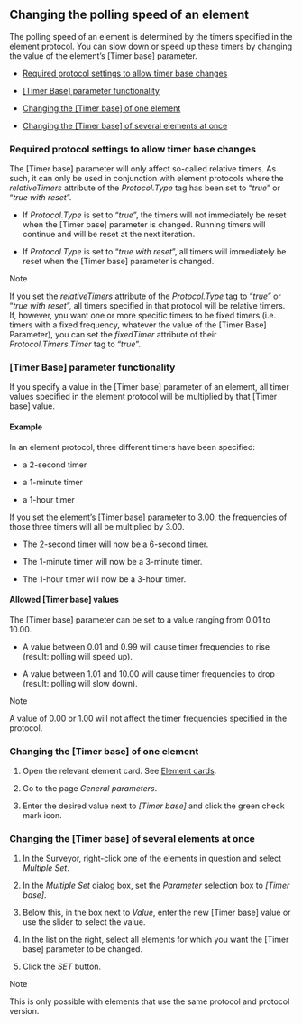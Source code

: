 ## Changing the polling speed of an element

The polling speed of an element is determined by the timers specified in the element protocol. You can slow down or speed up these timers by changing the value of the element’s \[Timer base\] parameter.

- [Required protocol settings to allow timer base changes](#required-protocol-settings-to-allow-timer-base-changes)

- [\[Timer Base\] parameter functionality](#timer-base-parameter-functionality)

- [Changing the \[Timer base\] of one element](#changing-the-timer-base-of-one-element)

- [Changing the \[Timer base\] of several elements at once](#changing-the-timer-base-of-several-elements-at-once)

### Required protocol settings to allow timer base changes

The \[Timer base\] parameter will only affect so-called relative timers. As such, it can only be used in conjunction with element protocols where the *relativeTimers* attribute of the *Protocol.Type* tag has been set to “*true*” or “*true with reset*”.

- If *Protocol.Type* is set to “*true*”, the timers will not immediately be reset when the \[Timer base\] parameter is changed. Running timers will continue and will be reset at the next iteration.

- If *Protocol.Type* is set to “*true with reset*”, all timers will immediately be reset when the \[Timer base\] parameter is changed.

> [!NOTE]
> If you set the *relativeTimers* attribute of the *Protocol.Type* tag to “*true*” or “*true with reset*”, all timers specified in that protocol will be relative timers. If, however, you want one or more specific timers to be fixed timers (i.e. timers with a fixed frequency, whatever the value of the \[Timer Base\] Parameter), you can set the *fixedTimer* attribute of their *Protocol.Timers.Timer* tag to “*true*”.

### \[Timer Base\] parameter functionality

If you specify a value in the \[Timer base\] parameter of an element, all timer values specified in the element protocol will be multiplied by that \[Timer base\] value.

#### Example

In an element protocol, three different timers have been specified:

- a 2-second timer

- a 1-minute timer

- a 1-hour timer

If you set the element’s \[Timer base\] parameter to 3.00, the frequencies of those three timers will all be multiplied by 3.00.

- The 2-second timer will now be a 6-second timer.

- The 1-minute timer will now be a 3-minute timer.

- The 1-hour timer will now be a 3-hour timer.

#### Allowed \[Timer base\] values

The \[Timer base\] parameter can be set to a value ranging from 0.01 to 10.00.

- A value between 0.01 and 0.99 will cause timer frequencies to rise (result: polling will speed up).

- A value between 1.01 and 10.00 will cause timer frequencies to drop (result: polling will slow down).

> [!NOTE]
> A value of 0.00 or 1.00 will not affect the timer frequencies specified in the protocol.

### Changing the \[Timer base\] of one element

1. Open the relevant element card. See [Element cards](Element_cards.md).

2. Go to the page *General parameters*.

3. Enter the desired value next to *\[Timer base\]* and click the green check mark icon.

### Changing the \[Timer base\] of several elements at once

1. In the Surveyor, right-click one of the elements in question and select *Multiple Set*.

2. In the *Multiple Set* dialog box, set the *Parameter* selection box to *\[Timer base\]*.

3. Below this, in the box next to *Value*, enter the new \[Timer base\] value or use the slider to select the value.

4. In the list on the right, select all elements for which you want the \[Timer base\] parameter to be changed.

5. Click the *SET* button.

> [!NOTE]
> This is only possible with elements that use the same protocol and protocol version.
>
